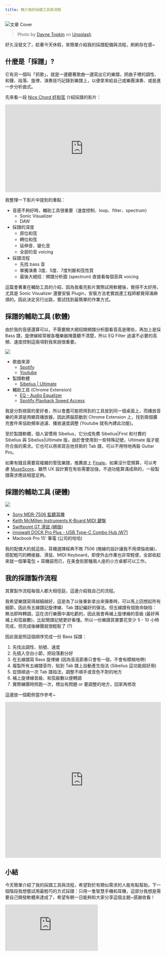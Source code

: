 ```yaml
---
title: 簡介我的採譜工具與流程
---
```


![文章 Cover](https://images.unsplash.com/photo-1453906971074-ce568cccbc63?ixlib=rb-1.2.1&auto=format&fit=crop&w=3300&q=80)
> Photo by [Dayne Topkin](https://unsplash.com/@dtopkin1) on [Unsplash](https://unsplash.com/)

好久沒發文了，趁著今天休假，來簡單介紹我的採譜配備與流程，刷刷存在感~

<!-- truncate -->

## 什麼是「採譜」?

它有另一個叫「抓歌」，就是一邊聽著歌曲一邊寫出它的樂譜，把曲子裡的調性、和聲、段落、旋律、演奏技巧記錄到樂譜上，以便拿來給自己或樂團演奏、或是進一步分析曲式。

先來看一段 [Nice Chord 好和弦](https://www.youtube.com/channel/UCVXstWyJeO6No3jYELxYrjg) 介紹採譜的影片：

<div style="overflow:hidden;padding-top:56.25%;position:relative;">
    <iframe src="https://www.youtube.com/embed/DA3-sINdvHk" frameborder="0" allow="accelerometer; autoplay; encrypted-media; gyroscope; picture-in-picture" style="width:100%; height:100%; position:absolute; top:0; bottom:0; left:0; right:0;" allowfullscreen></iframe>
</div>


我整理一下影片中提到的重點：

- 音感不夠好時，輔助工具很重要（速度控制、loop、filter、spectrum）
    - Sonic Visualizer
    - DAW
- 採譜的深度
    - 原位和弦
    - 轉位和弦
    - 延伸音、變化音
    - 全部的音 voicing
- 採譜流程
    - 先找 bass 音
    - 單獨演奏 3度、5度、7度判斷和弦性質
    - 最後大絕招：頻譜分析圖 (spectrum) 直接看每個音與 voicing

這篇會著重在輔助工具的介紹，因為我看完影片實際試用軟體後，覺得不太好用，尤其是 Sonic Visualizer 還要安裝 Plugin，安裝方法老實說連工程師都覺得滿麻煩的。因此決定另行出路，嘗試找到最簡單的作業方式。

## 採譜的輔助工具 (軟體)

由於我的音感還算可以，不需要開大絕招開頻譜分析圖看音高是哪些，再加上是採 Bass 譜，旋律線經常被各種樂器掩蓋聽不清楚，所以 EQ Filter 過濾不必要的高頻、速度控制這兩項對我來說很重要。

![](https://dazedbear-assets.s3-ap-northeast-1.amazonaws.com/music-tech/workspace.png)

- 歌曲來源
    - [Spotify](https://open.spotify.com/)
    - [Youtube](https://www.youtube.com/)
- 製譜軟體
    - [Sibelius | Ultimate](https://www.avid.com/sibelius-ultimate)
- 輔助工具 (Chrome Extension)
    - [EQ - Audio Equalizer](https://chrome.google.com/webstore/detail/eq-audio-equalizer/ffhjbkfidmbmakichopfmikigcfndjgf)
    - [Spotify Playback Speed Access](https://chrome.google.com/webstore/detail/spotify-playback-speed-ac/cgbihpjbhpdfbdckcabcniojdhcgblhd)


我是分割視窗的愛好者，所以會盡可能把用到的工具放到同一個桌面上，而播放音樂的來源是用網頁播放器，因此將腦筋動到 Chrome Extension 上，找到兩個擴充套件來協助頻率過濾、播放速度調整 (Youtube 就有內建此功能)。

至於製譜軟體，個人習慣用 Sibelius，它分成免費 Sibelius|First 和付費的 Sibelius 與 Sibelius|Ultimate 版，由於會使用到一些特殊記號，Ultimate 版才能符合我的需求。它也可以用來寫吉他貝斯的 Tab 譜，可以不用特地再裝 Guitar Pro。

如果有錢且需要寫複雜的管弦樂譜，推薦直上 [Finale](https://www.finalemusic.com/)。如果沒什麼預算，可以考慮 [MuseScore](https://musescore.org/zh-hant)，雖然 UX 設計實在有些需要加強，不過功能算滿成熟的，一般製譜需求應該相當足夠。

## 採譜的輔助工具 (硬體)

![](https://dazedbear-assets.s3-ap-northeast-1.amazonaws.com/music-tech/equipment.jpg)

- [Sony MDR-7506 監聽耳機](https://digilog.tw/products/357)
- [Keith McMillen Instruments K-Board MIDI 鍵盤](https://digilog.tw/products/365)
- [Swiftpoint GT 滑鼠 (絕版)](https://www.swiftpoint.com/ap/store/swiftpoint-gt-mouse-2/)
- [innowatt DOCK Pro Plus - USB Type-C Combo Hub iW71](https://innowatt.waca.ec/product/detail/84194)
- Macbook Pro 15' 筆電 (公司的哈哈)

我的配備大約就這些，耳機選擇經典不敗 7506 (捲線的設計讓我不用煩惱收線)、搭配輕巧的轉接器、滑鼠、MIDI Keyboard，即使外出作業也非常輕便，全部收起來就一個筆電包 + 耳機袋而已，在美食街那種兩人座的小方桌都可以工作。

## 我的採譜製作流程

其實製作流程每個人都大相徑庭，這邊介紹我自己的流程。

我希望樂譜寫得越細越好，這是為了以後重新拿出來彈奏時，可以馬上回想起所有細節，因此有五線譜記旋律線、Tab 譜記編好的彈法。但五線譜有個致命缺陷：無法即時轉調，這在流行樂團中滿吃虧的，因此我會再補上旋律線的音級 (最好再補上和弦級數)，比起簡譜記號更好看懂。所以一份樂譜其實要花至少 5 - 10 小時完成，但完成後練團就很輕鬆了 (?)

因此我是照這個順序完成一份 Bass 採譜：

1. 先找出調性、拍號、速度
2. 先插入空白小節，把段落劃分好
3. 在五線譜寫 Bass 旋律線 (因為音高節奏只會有一個，不會有模糊地帶)
4. 複製所有五線譜音符，貼到 Tab 譜上自動產生指法 (Sibelius 這功能超好用)
5. 從頭順過一次 Tab 譜指法，調整不順手或音色不對的地方
6. 補上旋律線音級、和弦級數以便轉調
7. 實際練團時照跑一次，標出有問題 or 要調整的地方，回家再修改

這邊放一個範例當作參考~

<div style="overflow:hidden;padding-top:100%;position:relative;">
    <iframe src="https://sibl.pub/BJe2dkZkI" frameborder="0" style="height: 100%; width: 100%; position: absolute; top: 0; bottom: 0; left: 0; right: 0;" allowfullscreen></iframe>
</div>

## 小結

今天簡單介紹了我的採譜工具與流程，希望對於有類似需求的人能有點幫助。下一個階段我想嘗試用最輕巧的方式採譜：只用一隻智慧手機和耳機，這部分我想是需要自己開發軟體來達成了，希望有朝一日能夠和大家分享這個主題~感謝收看！


<iframe scrolling="no" frameborder="0" class="likecoin" src="https://button.like.co/in/embed/dazedbear/button?referrer=https://www.dazedbear.pro/blog/2019/12/25/transcribe"></iframe>